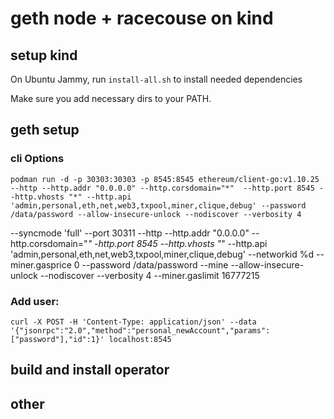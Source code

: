 # geth node + racecouse on kind

## setup kind
On Ubuntu Jammy, run `install-all.sh` to install needed dependencies

Make sure you add necessary dirs to your PATH.

## geth setup

### cli Options
```
podman run -d -p 30303:30303 -p 8545:8545 ethereum/client-go:v1.10.25 --http --http.addr "0.0.0.0" --http.corsdomain="*"  --http.port 8545 --http.vhosts "*" --http.api 'admin,personal,eth,net,web3,txpool,miner,clique,debug' --password /data/password --allow-insecure-unlock --nodiscover --verbosity 4
```

--syncmode 'full' --port 30311 --http --http.addr "0.0.0.0" --http.corsdomain="*"  -http.port 8545 --http.vhosts "*" --http.api 'admin,personal,eth,net,web3,txpool,miner,clique,debug' --networkid %d --miner.gasprice 0 --password /data/password --mine --allow-insecure-unlock --nodiscover --verbosity 4 --miner.gaslimit 16777215

### Add user:
```
curl -X POST -H 'Content-Type: application/json' --data '{"jsonrpc":"2.0","method":"personal_newAccount","params":["password"],"id":1}' localhost:8545
```

## build and install operator

## other
